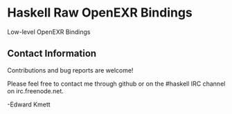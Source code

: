 Haskell Raw OpenEXR Bindings
============================

Low-level OpenEXR Bindings

Contact Information
-------------------

Contributions and bug reports are welcome!

Please feel free to contact me through github or on the #haskell IRC channel on irc.freenode.net.

-Edward Kmett
